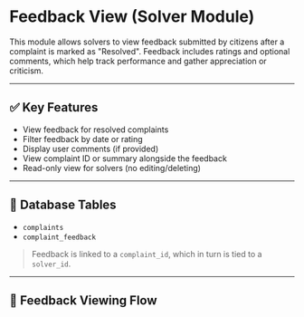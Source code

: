 # Feedback View (Solver Module)

This module allows solvers to view feedback submitted by citizens after a complaint is marked as "Resolved". Feedback includes ratings and optional comments, which help track performance and gather appreciation or criticism.

---

## ✅ Key Features

- View feedback for resolved complaints
- Filter feedback by date or rating
- Display user comments (if provided)
- View complaint ID or summary alongside the feedback
- Read-only view for solvers (no editing/deleting)

---

## 🧩 Database Tables

- `complaints`  
- `complaint_feedback`

> Feedback is linked to a `complaint_id`, which in turn is tied to a `solver_id`.

---

## 🔁 Feedback Viewing Flow

